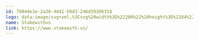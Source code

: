 ```yaml
---
id: 79044e3e-2a30-4d41-b0d3-246d39206318
logo: data:image/svg+xml,%3Csvg%20width%3D%22200%22%20height%3D%2284%22%20viewBox%3D%220%200%20200%2084%22%20fill%3D%22none%22%20xmlns%3D%22http%3A%2F%2Fwww.w3.org%2F2000%2Fsvg%22%3E%0A%3Cpath%20d%3D%22M114.025%2032.5533C113.656%2032.9053%20113.472%2033.3329%20113.472%2033.8358C113.472%2034.3723%20113.656%2034.8082%20114.025%2035.1436C114.393%2035.4789%20114.812%2035.6465%20115.281%2035.6465C115.734%2035.6465%20116.136%2035.4789%20116.488%2035.1436C116.856%2034.7915%20117.041%2034.3556%20117.041%2033.8358C117.041%2033.3329%20116.856%2032.9053%20116.488%2032.5533C116.119%2032.1844%20115.717%2032%20115.281%2032C114.812%2032%20114.393%2032.1844%20114.025%2032.5533Z%22%20fill%3D%22black%22%2F%3E%0A%3Cpath%20d%3D%22M71.1943%2051.8239L66.595%2045.738V51.8239H63.0513V33.2141H66.595V43.6758L71.1692%2037.8917H75.3663L69.5105%2044.8326L75.5172%2051.8239H71.1943Z%22%20fill%3D%22black%22%2F%3E%0A%3Cpath%20d%3D%22M44.2152%2048.781V51.824H42.3554C40.7972%2051.824%2039.5992%2051.4466%2038.7614%2050.6923C37.9403%2049.9378%2037.5299%2048.6803%2037.5299%2046.92V40.8844H35.5947V37.8917H37.5299V34.4464H41.0736V37.8917H44.1901V40.8844H41.0736V46.9703C41.0736%2047.641%2041.2076%2048.1103%2041.4757%2048.3786C41.7439%2048.6468%2042.1962%2048.781%2042.8329%2048.781H44.2152Z%22%20fill%3D%22black%22%2F%3E%0A%3Cpath%20d%3D%22M28.3281%2037.7157C30.0204%2037.7157%2031.3776%2038.1432%2032.3996%2038.9983C33.4217%2039.8533%2034.0584%2040.9934%2034.3098%2042.4185H30.9922C30.8582%2041.7479%2030.5566%2041.2114%2030.0874%2040.809C29.6183%2040.4066%2029.0067%2040.2054%2028.2527%2040.2054C27.6496%2040.2054%2027.1804%2040.3479%2026.8453%2040.6329C26.5102%2040.918%2026.3426%2041.3036%2026.3426%2041.7898C26.3426%2042.1754%2026.4767%2042.4855%2026.7448%2042.7202C27.0129%2042.955%2027.348%2043.1393%2027.7501%2043.2735C28.1522%2043.4077%2028.7303%2043.5668%2029.4842%2043.7513C30.5398%2043.986%2031.3943%2044.2375%2032.0478%2044.5058C32.718%2044.7573%2033.2877%2045.168%2033.7569%2045.738C34.2427%2046.2913%2034.4857%2047.0458%2034.4857%2048.0013C34.4857%2049.1918%2034.0166%2050.1558%2033.0782%2050.8935C32.1567%2051.6312%2030.9084%2052%2029.3334%2052C27.5239%2052%2026.0746%2051.5977%2024.9855%2050.7928C23.8964%2049.9713%2023.2346%2048.8062%2023%2047.2973H26.3929C26.4767%2047.9847%2026.7783%2048.5295%2027.2977%2048.9318C27.8171%2049.3175%2028.4957%2049.5103%2029.3334%2049.5103C29.9366%2049.5103%2030.3974%2049.3678%2030.7157%2049.0828C31.0341%2048.781%2031.1933%2048.3953%2031.1933%2047.926C31.1933%2047.5237%2031.0509%2047.1967%2030.766%2046.9452C30.4979%2046.6937%2030.1545%2046.5008%2029.7356%2046.3668C29.3334%2046.2327%2028.7554%2046.0733%2028.0014%2045.889C26.9626%2045.6542%2026.1165%2045.4195%2025.463%2045.1848C24.8263%2044.9333%2024.2734%2044.5393%2023.8042%2044.0028C23.3519%2043.4663%2023.1257%2042.7287%2023.1257%2041.7898C23.1257%2040.5826%2023.5864%2039.6019%2024.508%2038.8474C25.4295%2038.093%2026.7029%2037.7157%2028.3281%2037.7157Z%22%20fill%3D%22black%22%2F%3E%0A%3Cpath%20fill-rule%3D%22evenodd%22%20clip-rule%3D%22evenodd%22%20d%3D%22M54.8858%2038.5456C54.0481%2037.9924%2053.0428%2037.7157%2051.8699%2037.7157C50.697%2037.7157%2049.6415%2038.0007%2048.7032%2038.5708C47.7649%2039.1408%2047.0277%2039.9707%2046.4916%2041.0605C45.9721%2042.1335%2045.7124%2043.3992%2045.7124%2044.8578C45.7124%2046.3165%2045.9721%2047.5907%2046.4916%2048.6803C47.0277%2049.7533%2047.7649%2050.575%2048.7032%2051.145C49.6415%2051.715%2050.697%2052%2051.8699%2052C53.0428%2052%2054.0481%2051.7233%2054.8858%2051.1702C55.7236%2050.6%2056.3184%2049.8457%2056.6702%2048.9068V51.824H60.1889V37.8918H56.6702V40.7838C56.3184%2039.845%2055.7236%2039.0989%2054.8858%2038.5456ZM50.3118%2041.8904C50.9819%2041.1694%2051.8699%2040.809%2052.9757%2040.809C54.0481%2040.809%2054.9278%2041.1778%2055.6147%2041.9155C56.3184%2042.6363%2056.6702%2043.6172%2056.6702%2044.8578C56.6702%2046.0817%2056.3184%2047.0625%2055.6147%2047.8002C54.9278%2048.5212%2054.0481%2048.8817%2052.9757%2048.8817C51.8699%2048.8817%2050.9819%2048.5295%2050.3118%2047.8253C49.6415%2047.1045%2049.3064%2046.1153%2049.3064%2044.8578C49.3064%2043.6005%2049.6415%2042.6114%2050.3118%2041.8904Z%22%20fill%3D%22black%22%2F%3E%0A%3Cpath%20fill-rule%3D%22evenodd%22%20clip-rule%3D%22evenodd%22%20d%3D%22M89.857%2045.5368C89.9407%2045.0842%2089.9827%2044.6818%2089.9827%2044.3297C89.9827%2043.0555%2089.6978%2041.9239%2089.1281%2040.9347C88.5752%2039.9288%2087.7794%2039.1408%2086.7405%2038.5708C85.7185%2038.0007%2084.5204%2037.7157%2083.1466%2037.7157C81.7894%2037.7157%2080.583%2038.0007%2079.5275%2038.5708C78.4718%2039.1408%2077.6509%2039.9707%2077.0645%2041.0605C76.478%2042.1335%2076.1848%2043.3992%2076.1848%2044.8578C76.1848%2046.3165%2076.478%2047.5823%2077.0645%2048.6553C77.6509%2049.7283%2078.4718%2050.5582%2079.5275%2051.145C80.583%2051.715%2081.7894%2052%2083.1466%2052C84.3027%2052%2085.3499%2051.782%2086.2882%2051.3462C87.2431%2050.9102%2088.0223%2050.3067%2088.6255%2049.5355C89.2287%2048.7642%2089.6224%2047.8925%2089.8067%2046.92H86.0619C85.9113%2047.6073%2085.5593%2048.1523%2085.0064%2048.5547C84.4701%2048.957%2083.7917%2049.1582%2082.9706%2049.1582C82.0491%2049.1582%2081.2784%2048.8648%2080.6584%2048.278C80.0384%2047.6912%2079.7033%2046.7775%2079.6532%2045.5368H89.857ZM85.509%2041.3874C86.1625%2041.9742%2086.4642%2042.8377%2086.4139%2043.9777H79.6532C79.7201%2042.8377%2080.0804%2041.9742%2080.7339%2041.3874C81.3873%2040.8006%2082.1914%2040.5072%2083.1466%2040.5072C84.0849%2040.5072%2084.8724%2040.8006%2085.509%2041.3874Z%22%20fill%3D%22black%22%2F%3E%0A%3Cpath%20d%3D%22M112.079%2037.8917L108.335%2051.824H104.414L101.423%2041.6891L98.3569%2051.824H94.4363L90.7167%2037.8917H94.2604L96.5223%2048.6553L99.6136%2037.8917H103.358L106.475%2048.6553L108.762%2037.8917H112.079Z%22%20fill%3D%22black%22%2F%3E%0A%3Cpath%20d%3D%22M117.041%2051.824V37.8917H113.497V51.824H117.041Z%22%20fill%3D%22black%22%2F%3E%0A%3Cpath%20d%3D%22M127.337%2048.781V51.824H125.477C123.918%2051.824%20122.721%2051.4466%20121.883%2050.6923C121.062%2049.9378%20120.651%2048.6803%20120.651%2046.92V40.8844H118.716V37.8917H120.651V34.4464H124.195V37.8917H127.311V40.8844H124.195V46.9703C124.195%2047.641%20124.329%2048.1103%20124.597%2048.3786C124.865%2048.6468%20125.318%2048.781%20125.954%2048.781H127.337Z%22%20fill%3D%22black%22%2F%3E%0A%3Cpath%20d%3D%22M141.677%2039.2749C140.722%2038.2186%20139.44%2037.6905%20137.831%2037.6905C136.725%2037.6905%20135.745%2037.9588%20134.891%2038.4953C134.053%2039.015%20133.45%2039.7443%20133.081%2040.6832V33.2141H129.538V51.8239H133.081V44.4303C133.081%2043.2065%20133.383%2042.2675%20133.986%2041.6137C134.589%2040.9598%20135.393%2040.6329%20136.399%2040.6329C137.387%2040.6329%20138.166%2040.9431%20138.736%2041.5634C139.306%2042.167%20139.59%2043.022%20139.59%2044.1285V51.8239H143.109V43.7261C143.109%2041.8149%20142.632%2040.3311%20141.677%2039.2749Z%22%20fill%3D%22black%22%2F%3E%0A%3Cpath%20d%3D%22M144.647%2050.0133C144.647%2049.5103%20144.831%2049.0828%20145.2%2048.7306C145.568%2048.3618%20145.987%2048.1775%20146.456%2048.1775C146.892%2048.1775%20147.294%2048.3618%20147.663%2048.7306C148.031%2049.0828%20148.215%2049.5103%20148.215%2050.0133C148.215%2050.533%20148.031%2050.9688%20147.663%2051.321C147.311%2051.6563%20146.909%2051.824%20146.456%2051.824C145.987%2051.824%20145.568%2051.6563%20145.2%2051.321C144.831%2050.9856%20144.647%2050.5498%20144.647%2050.0133Z%22%20fill%3D%22black%22%2F%3E%0A%3Cpath%20d%3D%22M163.169%2051.824V37.8917H159.625V45.2853C159.625%2046.5093%20159.324%2047.4481%20158.721%2048.102C158.117%2048.7558%20157.305%2049.0828%20156.283%2049.0828C155.311%2049.0828%20154.54%2048.781%20153.971%2048.1775C153.401%2047.5571%20153.116%2046.6936%20153.116%2045.5871V37.8917H149.597V45.9895C149.597%2047.884%20150.075%2049.3593%20151.03%2050.4156C151.985%2051.4718%20153.267%2052%20154.875%2052C155.981%2052%20156.953%2051.7401%20157.791%2051.2203C158.645%2050.6838%20159.257%2049.9461%20159.625%2049.0073V51.824H163.169Z%22%20fill%3D%22black%22%2F%3E%0A%3Cpath%20d%3D%22M170.842%2037.7157C172.535%2037.7157%20173.892%2038.1432%20174.914%2038.9983C175.936%2039.8533%20176.573%2040.9934%20176.824%2042.4185H173.507C173.372%2041.7479%20173.071%2041.2114%20172.602%2040.809C172.133%2040.4066%20171.521%2040.2054%20170.767%2040.2054C170.164%2040.2054%20169.695%2040.3479%20169.36%2040.6329C169.024%2040.918%20168.857%2041.3036%20168.857%2041.7898C168.857%2042.1754%20168.991%2042.4855%20169.259%2042.7202C169.527%2042.955%20169.862%2043.1393%20170.264%2043.2735C170.667%2043.4077%20171.245%2043.5668%20171.999%2043.7513C173.054%2043.986%20173.909%2044.2375%20174.562%2044.5058C175.232%2044.7573%20175.802%2045.168%20176.271%2045.738C176.757%2046.2913%20177%2047.0458%20177%2048.0013C177%2049.1918%20176.531%2050.1558%20175.593%2050.8935C174.671%2051.6312%20173.423%2052%20171.848%2052C170.038%2052%20168.589%2051.5977%20167.5%2050.7928C166.411%2049.9713%20165.749%2048.8062%20165.514%2047.2973H168.907C168.991%2047.9847%20169.293%2048.5295%20169.812%2048.9318C170.331%2049.3175%20171.01%2049.5103%20171.848%2049.5103C172.451%2049.5103%20172.912%2049.3678%20173.23%2049.0828C173.548%2048.781%20173.708%2048.3953%20173.708%2047.926C173.708%2047.5237%20173.565%2047.1967%20173.28%2046.9452C173.012%2046.6937%20172.669%2046.5008%20172.25%2046.3668C171.848%2046.2327%20171.27%2046.0733%20170.516%2045.889C169.477%2045.6542%20168.631%2045.4195%20167.977%2045.1848C167.341%2044.9333%20166.788%2044.5393%20166.319%2044.0028C165.866%2043.4663%20165.64%2042.7287%20165.64%2041.7898C165.64%2040.5826%20166.101%2039.6019%20167.022%2038.8474C167.944%2038.093%20169.217%2037.7157%20170.842%2037.7157Z%22%20fill%3D%22black%22%2F%3E%0A%3C%2Fsvg%3E%0A
name: Stakewithus
link: https://www.stakewith.us/
---
```

